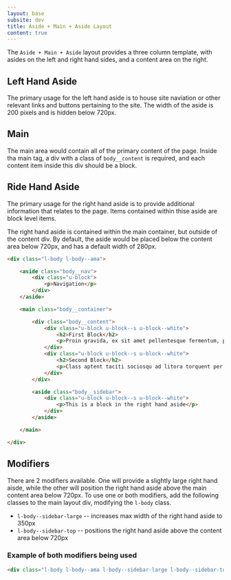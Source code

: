 ```yaml
---
layout: base
subsite: dev
title: Aside + Main + Aside Layout
content: true
---
```


The `Aside + Main + Aside` layout provides a three column template, with asides on the left and right hand sides, and a content area on the right.

## Left Hand Aside

The primary usage for the left hand aside is to house site naviation or other relevant links and buttons pertaining to the site. The width of the aside is 200 pixels and is hidden below 720px.

## Main

The main area would contain all of the primary content of the page. Inside tha main tag, a div with a class of `body__content` is required, and each content item inside this div should be a block.

## Ride Hand Aside

The primary usage for the right hand aside is to provide additional information that relates to the page. Items contained within thise aside are block level items.

The right hand aside is contained within the main container, but outside of the content div. By default, the aside would be placed below the content area below 720px, and has a default width of 280px.

```html
<div class="l-body l-body--ama">

	<aside class="body__nav">
		<div class="u-block">
			<p>Navigation</p>
		</div>
	</aside>

	<main class="body__container">

		<div class="body__content">
			<div class="u-block u-block--s u-block--white">
				<h2>First Block</h2>
				<p>Proin gravida, ex sit amet pellentesque fermentum, purus massa facilisis dolor, et porta magna libero a velit.</p>
			</div>
			<div class="u-block u-block--s u-block--white">
				<h2>Second Block</h2>
				<p>Class aptent taciti sociosqu ad litora torquent per conubia nostra, per inceptos himenaeos.</p>
			</div>
		</div>

		<aside class="body__sidebar">
			<div class="u-block u-block--s u-block--white">
				<p>This is a block in the right hand aside</p>
			</div>
		</aside>

	</main>

</div>
```

## Modifiers
There are 2 modifiers available. One will provide a slightly large right hand aisde, while the other will position the right hand aside above the main content area below 720px. To use one or both modifiers, add the following classes to the main layout div, modifying the `l-body` class.

- `l-body--sidebar-large` -- increases max width of the right hand aside to 350px
- `l-body--sidebar-top` -- positions the right hand aside above the content area below 720px

### Example of both modifiers being used
```html
<div class="l-body l-body--ama l-body--sidebar-large l-body--sidebar-top">
```
